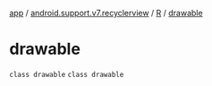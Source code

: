 [app](../../../index.md) / [android.support.v7.recyclerview](../../index.md) / [R](../index.md) / [drawable](./index.md)

# drawable

`class drawable`
`class drawable`
